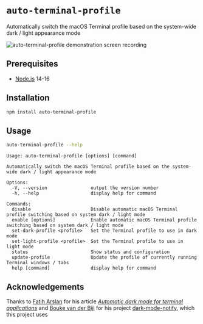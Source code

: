 # `auto-terminal-profile`

Automatically switch the macOS Terminal profile based on the system-wide dark / light appearance mode

![auto-terminal-profile demonstration screen recording](./documentation/demo.gif)

## Prerequisites

- [Node.js](https://nodejs.org/en/) 14-16

## Installation

```sh
npm install auto-terminal-profile
```

## Usage

```sh
auto-terminal-profile --help
```

```
Usage: auto-terminal-profile [options] [command]

Automatically switch the macOS Terminal profile based on the system-wide dark / light appearance mode

Options:
  -V, --version                output the version number
  -h, --help                   display help for command

Commands:
  disable                      Disable automatic macOS Terminal profile switching based on system dark / light mode
  enable [options]             Enable automatic macOS Terminal profile switching based on system dark / light mode
  set-dark-profile <profile>   Set the Terminal profile to use in dark mode
  set-light-profile <profile>  Set the Terminal profile to use in light mode
  status                       Show status and configuration
  update-profile               Update the profile of currently running Terminal windows / tabs
  help [command]               display help for command
```

## Acknowledgements

Thanks to [Fatih Arslan](https://github.com/fatih) for his article [*Automatic dark mode for terminal applications*](https://arslan.io/2021/02/15/automatic-dark-mode-for-terminal-applications/) and [Bouke van der Bijl](https://github.com/bouk) for his project [dark-mode-notify](https://github.com/bouk/dark-mode-notify), which this project uses
